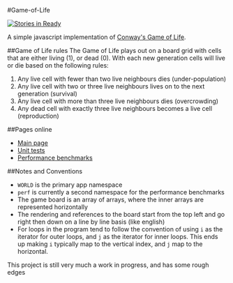 #Game-of-Life

[![Stories in Ready](https://badge.waffle.io/wdoug/Game-of-Life.png?label=ready&title=Ready)](http://waffle.io/wdoug/Game-of-Life)

A simple javascript implementation of [Conway's Game of Life](http://en.wikipedia.org/wiki/Conway's_Game_of_Life).

##Game of Life rules
The Game of Life plays out on a board grid with cells that are either living (1), or dead (0). With each new generation cells will live or die based on the following rules:

1. Any live cell with fewer than two live neighbours dies (under-population)
2. Any live cell with two or three live neighbours lives on to the next generation (survival)
3. Any live cell with more than three live neighbours dies (overcrowding)
4. Any dead cell with exactly three live neighbours becomes a live cell (reproduction)



##Pages online
* [Main page](http://wdoug.github.io/Game-of-Life/)
* [Unit tests](http://wdoug.github.io/Game-of-Life/test.html)
* [Performance benchmarks](http://wdoug.github.io/Game-of-Life/performance.html)

##Notes and Conventions
* `WORLD` is the primary app namespace
* `perf` is currently a second namespace for the performance benchmarks
* The game board is an array of arrays, where the inner arrays are represented horizontally
* The rendering and references to the board start from the top left and go right then down on a line by line basis (like english)
* For loops in the program tend to follow the convention of using `i` as the iterator for outer loops, and `j` as the iterator for inner loops. This ends up making `i` typically map to the vertical index, and `j` map to the horizontal.


This project is still very much a work in progress, and has some rough edges
